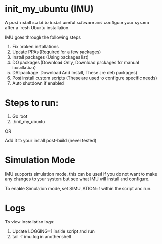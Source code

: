 
init_my_ubuntu (IMU)
====================

A post install script to install useful software and configure your system
after a fresh Ubuntu installation.

IMU goes through the following steps:
1. Fix broken installations
2. Update PPAs (Required for a few packages)
3. Install packages (Using packages list)
4. DO packages (Download Only, Download packages for manual installation)
5. DAI package (Download And Install, These are deb packages)
6. Post install custom scripts (These are used to configure specific needs)
7. Auto shutdown if enabled

Steps to run:
=============
1. Go root
2. ./init_my_ubuntu

OR

Add it to your install post-build (never tested)

Simulation Mode
===============

IMU supports simulation mode, this can be used if you do not want to make
any changes to your system but see what IMU will install and configure.

To enable Simulation mode, set SIMULATION=1 within the script and run.

Logs
====

To view installation logs:
1. Update LOGGING=1 inside script and run
2. tail -f imu.log in another shell
